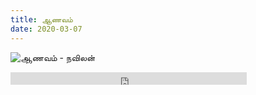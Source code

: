 ```yaml
---
title: ஆணவம்
date: 2020-03-07
---
```

![ஆணவம் - நவிலன்](/$relToAbs("pride.jpg")$)

<!--more-->


<div class="row sound-cloud">

<iframe width="75%" height="20" scrolling="no" frameborder="no" allow="autoplay" src="https://w.soundcloud.com/player/?url=https%3A//api.soundcloud.com/tracks/772096330&color=%2352545a&inverse=true&auto_play=false&show_user=true"></iframe>

</div>
